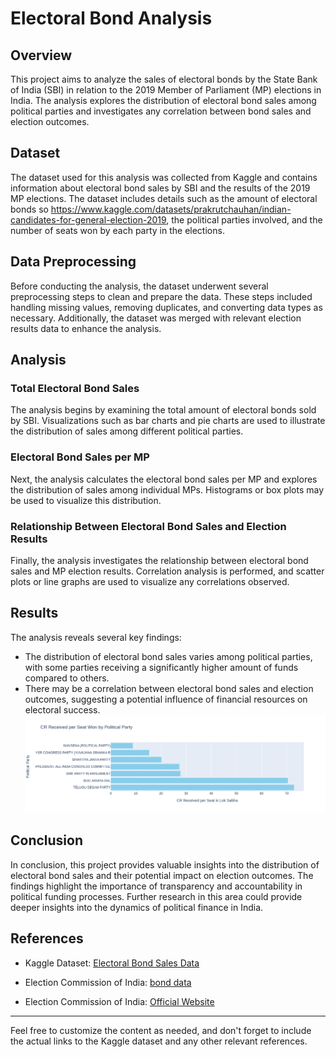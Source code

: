 # Electoral Bond Analysis 

## Overview
This project aims to analyze the sales of electoral bonds by the State Bank of India (SBI) in relation to the 2019 Member of Parliament (MP) elections in India. The analysis explores the distribution of electoral bond sales among political parties and investigates any correlation between bond sales and election outcomes.

## Dataset
The dataset used for this analysis was collected from Kaggle and contains information about electoral bond sales by SBI and the results of the 2019 MP elections. The dataset includes details such as the amount of electoral bonds so https://www.kaggle.com/datasets/prakrutchauhan/indian-candidates-for-general-election-2019, the political parties involved, and the number of seats won by each party in the elections.

## Data Preprocessing
Before conducting the analysis, the dataset underwent several preprocessing steps to clean and prepare the data. These steps included handling missing values, removing duplicates, and converting data types as necessary. Additionally, the dataset was merged with relevant election results data to enhance the analysis.

## Analysis
### Total Electoral Bond Sales
The analysis begins by examining the total amount of electoral bonds sold by SBI. Visualizations such as bar charts and pie charts are used to illustrate the distribution of sales among different political parties.

### Electoral Bond Sales per MP
Next, the analysis calculates the electoral bond sales per MP and explores the distribution of sales among individual MPs. Histograms or box plots may be used to visualize this distribution.

### Relationship Between Electoral Bond Sales and Election Results
Finally, the analysis investigates the relationship between electoral bond sales and MP election results. Correlation analysis is performed, and scatter plots or line graphs are used to visualize any correlations observed.

## Results
The analysis reveals several key findings:
- The distribution of electoral bond sales varies among political parties, with some parties receiving a significantly higher amount of funds compared to others.
- There may be a correlation between electoral bond sales and election outcomes, suggesting a potential influence of financial resources on electoral success.
 ![CR Received per Seat in Lok Sabha](/Dataset/receaved.png)
## Conclusion
In conclusion, this project provides valuable insights into the distribution of electoral bond sales and their potential impact on election outcomes. The findings highlight the importance of transparency and accountability in political funding processes. Further research in this area could provide deeper insights into the dynamics of political finance in India.

## References
- Kaggle Dataset: [Electoral Bond Sales Data](https://www.kaggle.com/datasets/shaundanielll/electoral-bond-data-state-bank-of-indiahttps://www.kaggle.com/datasets/prakrutchauhan/indian-candidates-for-general-election-2019)

- Election Commission of India: [bond data](https://www.kaggle.com/datasets/prakrutchauhan/indian-candidates-for-general-election-2019)
- Election Commission of India: [Official Website](https://eci.gov.in/)
---

Feel free to customize the content as needed, and don't forget to include the actual links to the Kaggle dataset and any other relevant references.